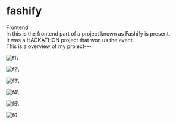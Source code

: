 # fashify
Frontend\
In this is the frontend part of a project known as Fashify is present.\
It was a HACKATHON project that won us the event.\
This is a overview of my project---

![f1](https://github.com/Achyuthan-S/fashify/assets/113010327/812b26f5-3e57-4c62-98f3-e70e98c1e305)\

![f2](https://github.com/Achyuthan-S/fashify/assets/113010327/50f579e6-fa0f-4a44-b4f8-757b96c77e86)\

![f3](https://github.com/Achyuthan-S/fashify/assets/113010327/f187e106-909c-4cb1-bafe-0962b5da80d6)\

![f4](https://github.com/Achyuthan-S/fashify/assets/113010327/a617b8dd-f6e3-40f3-af18-c31388d78b7c)\

![f5](https://github.com/Achyuthan-S/fashify/assets/113010327/3e9d72b2-8995-4d4d-a37d-57a18e857ff4)\

![f6](https://github.com/Achyuthan-S/fashify/assets/113010327/67856b8f-d7ba-4663-a113-299cac00c4a7)


